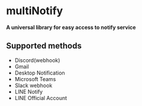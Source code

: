 # multiNotify
**A universal library for easy access to notify service**

## Supported methods
- Discord(webhook)
- Gmail
- Desktop Notification
- Microsoft Teams
- Slack webhook
- LINE Notify
- LINE Official Account

